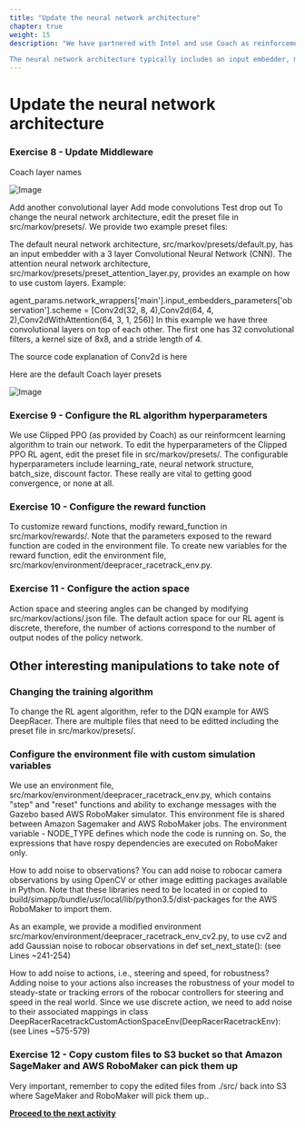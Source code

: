 ```yaml
---
title: "Update the neural network architecture"
chapter: true
weight: 15
description: "We have partnered with Intel and use Coach as reinforcement learning framework. Furthermore, we are using Tensorflow as our deep learning framework.

The neural network architecture typically includes an input embedder, middleware, and an output head, see descriptions here. In this section we are interested in changing the middleware."
---
```


# Update the neural network architecture

### Exercise 8 - Update Middleware

Coach layer names

![Image](/images/400workshop/coachnames.png)

Add another convolutional layer
Add mode convolutions
Test drop out
To change the neural network architecture, edit the preset file in src/markov/presets/. We provide two example preset files:

The default neural network architecture, src/markov/presets/default.py, has an input embedder with a 3 layer Convolutional Neural Network (CNN).
The attention neural network architecture, src/markov/presets/preset_attention_layer.py, provides an example on how to use custom layers.
Example:

agent_params.network_wrappers['main'].input_embedders_parameters['observation'].scheme = [Conv2d(32, 8, 4),Conv2d(64, 4, 2),Conv2dWithAttention(64, 3, 1, 256)]
In this example we have three convolutional layers on top of each other. The first one has 32 convolutional filters, a kernel size of 8x8, and a stride length of 4.

The source code explanation of Conv2d is here

Here are the default Coach layer presets

![Image](/images/400workshop/coachlayerpresets.png)

### Exercise 9 - Configure the RL algorithm hyperparameters

We use Clipped PPO (as provided by Coach) as our reinformcent learning algorithm to train our network. To edit the hyperparameters of the Clipped PPO RL agent, edit the preset file in src/markov/presets/. The configurable hyperparameters include learning_rate, neural network structure, batch_size, discount factor. These really are vital to getting good convergence, or none at all.

### Exercise 10 - Configure the reward function

To customize reward functions, modify reward_function in src/markov/rewards/. Note that the parameters exposed to the reward function are coded in the environment file. To create new variables for the reward function, edit the environment file, src/markov/environment/deepracer_racetrack_env.py.

### Exercise 11 - Configure the action space

Action space and steering angles can be changed by modifying src/markov/actions/.json file. The default action space for our RL agent is discrete, therefore, the number of actions correspond to the number of output nodes of the policy network.

## Other interesting manipulations to take note of

### Changing the training algorithm
To change the RL agent algorithm, refer to the DQN example for AWS DeepRacer. There are multiple files that need to be editted including the preset file in src/markov/presets/.

### Configure the environment file with custom simulation variables
We use an environment file, src/markov/environment/deepracer_racetrack_env.py, which contains "step" and "reset" functions and ability to exchange messages with the Gazebo based AWS RoboMaker simulator. This environment file is shared between Amazon Sagemaker and AWS RoboMaker jobs. The environment variable - NODE_TYPE defines which node the code is running on. So, the expressions that have rospy dependencies are executed on RoboMaker only.

How to add noise to observations?
You can add noise to robocar camera observations by using OpenCV or other image editting packages available in Python. Note that these libraries need to be located in or copied to build/simapp/bundle/usr/local/lib/python3.5/dist-packages for the AWS RoboMaker to import them.

As an example, we provide a modified environment src/markov/environment/deepracer_racetrack_env_cv2.py, to use cv2 and add Gaussian noise to robocar observations in def set_next_state(): (see Lines ~241-254)

How to add noise to actions, i.e., steering and speed, for robustness?
Adding noise to your actions also increases the robustness of your model to steady-state or tracking errors of the robocar controllers for steering and speed in the real world. Since we use discrete action, we need to add noise to their associated mappings in class DeepRacerRacetrackCustomActionSpaceEnv(DeepRacerRacetrackEnv): (see Lines ~575-579)

### Exercise 12 - Copy custom files to S3 bucket so that Amazon SageMaker and AWS RoboMaker can pick them up

Very important, remember to copy the edited files from ./src/ back into S3 where SageMaker and RoboMaker will pick them up..

**[Proceed to the next activity](../starttraining/)**
